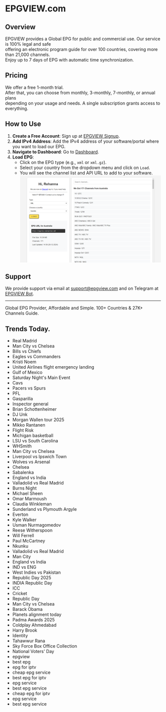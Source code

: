 # EPGVIEW.com



## Overview
EPGVIEW provides a Global EPG for public and commercial use. Our service is 100% legal and safe\
offering an electronic program guide for over 100 countries, covering more than 21,000 channels.\
Enjoy up to 7 days of EPG with automatic time synchronization.

## Pricing
We offer a free 1-month trial. \
After that, you can choose from monthly, 3-monthly, 7-monthly, or annual plans \
depending on your usage and needs. A single subscription grants access to everything.

## How to Use
1. **Create a Free Account**: Sign up at [EPGVIEW Signup](https://epgview.com/signup.php).
2. **Add IPv4 Address**: Add the IPv4 address of your software/portal where you want to load our EPG.
3. **Navigate to Dashboard**: Go to [Dashboard](https://epgview.com/dashboard.php).
4. **Load EPG**:
   - Click on the EPG type (e.g., `xml` or `xml.gz`).
   - Select your country from the dropdown menu and click on `Load`.
   - You will see the channel list and API URL to add to your software.
![EPGVIEW](img/dashboard.png)
## Support
We provide support via email at [support@epgview.com](mailto:support@epgview.com) and on Telegram at [EPGVIEW Bot](https://t.me/epgview_bot).

---

Global EPG Provider, Affordable and Simple. 100+ Countries & 27K+ Channels Guide.

## Trends Today.

- Real Madrid
- Man City vs Chelsea
- Bills vs Chiefs
- Eagles vs Commanders
- Kristi Noem
- United Airlines flight emergency landing
- Gulf of Mexico
- Saturday Night's Main Event
- Cavs
- Pacers vs Spurs
- PFL
- Gasparilla
- Inspector general
- Brian Schottenheimer
- DJ Unk
- Morgan Wallen tour 2025
- Mikko Rantanen
- Flight Risk
- Michigan basketball
- LSU vs South Carolina
- WHSmith
- Man City vs Chelsea
- Liverpool vs Ipswich Town
- Wolves vs Arsenal
- Chelsea
- Sabalenka
- England vs India
- Valladolid vs Real Madrid
- Burns Night
- Michael Sheen
- Omar Marmoush
- Claudia Winkleman
- Sunderland vs Plymouth Argyle
- Everton
- Kyle Walker
- Usman Nurmagomedov
- Reese Witherspoon
- Will Ferrell
- Paul McCartney
- Nkunku
- Valladolid vs Real Madrid
- Man City
- England vs India
- IND vs ENG
- West Indies vs Pakistan
- Republic Day 2025
- INDIA Republic Day
- ICC
- Cricket
- Republic Day
- Man City vs Chelsea
- Barack Obama
- Planets alignment today
- Padma Awards 2025
- Coldplay Ahmedabad
- Harry Brook
- Identity
- Tahawwur Rana
- Sky Force Box Office Collection
- National Voters' Day
- epgview
- best epg
- epg for iptv
- cheap epg service
- best epg for iptv
- epg service
- best epg service
- cheap epg for iptv
- epg service
- best epg service
